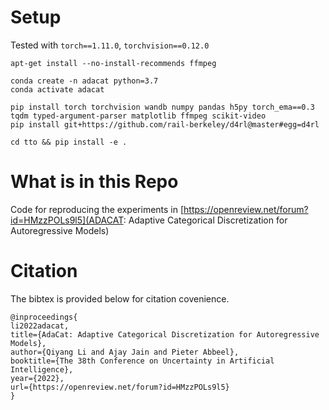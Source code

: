 # Setup
Tested with `torch==1.11.0`, `torchvision==0.12.0`

```
apt-get install --no-install-recommends ffmpeg
```

```
conda create -n adacat python=3.7
conda activate adacat

pip install torch torchvision wandb numpy pandas h5py torch_ema==0.3 tqdm typed-argument-parser matplotlib ffmpeg scikit-video
pip install git+https://github.com/rail-berkeley/d4rl@master#egg=d4rl

cd tto && pip install -e . 
```

# What is in this Repo
Code for reproducing the experiments in [https://openreview.net/forum?id=HMzzPOLs9l5](ADACAT: Adaptive Categorical Discretization for Autoregressive Models)

# Citation
The bibtex is provided below for citation covenience.
```
@inproceedings{
li2022adacat,
title={AdaCat: Adaptive Categorical Discretization for Autoregressive Models},
author={Qiyang Li and Ajay Jain and Pieter Abbeel},
booktitle={The 38th Conference on Uncertainty in Artificial Intelligence},
year={2022},
url={https://openreview.net/forum?id=HMzzPOLs9l5}
}
```

